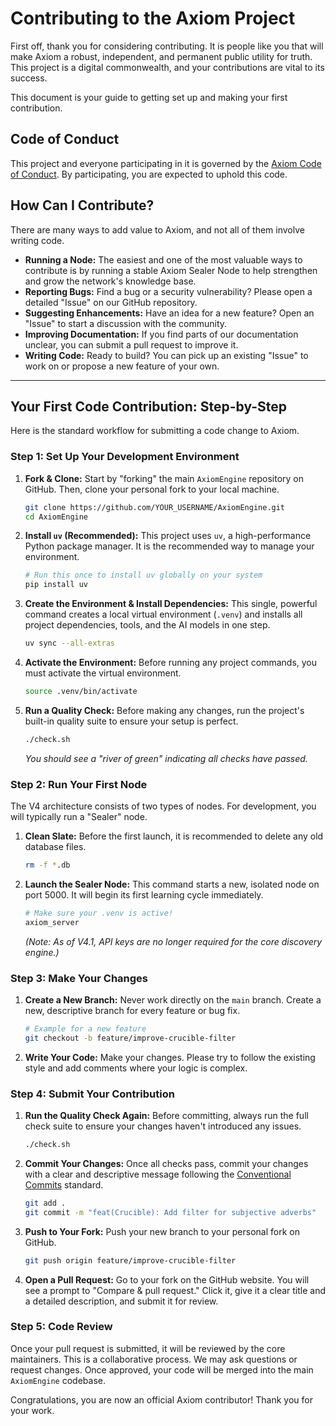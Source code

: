 # Contributing to the Axiom Project

First off, thank you for considering contributing. It is people like you that will make Axiom a robust, independent, and permanent public utility for truth. This project is a digital commonwealth, and your contributions are vital to its success.

This document is your guide to getting set up and making your first contribution.

## Code of Conduct

This project and everyone participating in it is governed by the [Axiom Code of Conduct](CODE_OF_CONDUCT.md). By participating, you are expected to uphold this code.

## How Can I Contribute?

There are many ways to add value to Axiom, and not all of them involve writing code.

*   **Running a Node:** The easiest and one of the most valuable ways to contribute is by running a stable Axiom Sealer Node to help strengthen and grow the network's knowledge base.
*   **Reporting Bugs:** Find a bug or a security vulnerability? Please open a detailed "Issue" on our GitHub repository.
*   **Suggesting Enhancements:** Have an idea for a new feature? Open an "Issue" to start a discussion with the community.
*   **Improving Documentation:** If you find parts of our documentation unclear, you can submit a pull request to improve it.
*   **Writing Code:** Ready to build? You can pick up an existing "Issue" to work on or propose a new feature of your own.

---

## Your First Code Contribution: Step-by-Step

Here is the standard workflow for submitting a code change to Axiom.

### Step 1: Set Up Your Development Environment

1.  **Fork & Clone:** Start by "forking" the main `AxiomEngine` repository on GitHub. Then, clone your personal fork to your local machine.
    ```bash
    git clone https://github.com/YOUR_USERNAME/AxiomEngine.git
    cd AxiomEngine
    ```

2.  **Install `uv` (Recommended):** This project uses `uv`, a high-performance Python package manager. It is the recommended way to manage your environment.
    ```bash
    # Run this once to install uv globally on your system
    pip install uv
    ```

3.  **Create the Environment & Install Dependencies:** This single, powerful command creates a local virtual environment (`.venv`) and installs all project dependencies, tools, and the AI models in one step.
    ```bash
    uv sync --all-extras
    ```

4.  **Activate the Environment:** Before running any project commands, you must activate the virtual environment.
    ```bash
    source .venv/bin/activate
    ```

5.  **Run a Quality Check:** Before making any changes, run the project's built-in quality suite to ensure your setup is perfect.
    ```bash
    ./check.sh
    ```
    *You should see a "river of green" indicating all checks have passed.*

### Step 2: Run Your First Node

The V4 architecture consists of two types of nodes. For development, you will typically run a "Sealer" node.

1.  **Clean Slate:** Before the first launch, it is recommended to delete any old database files.
    ```bash
    rm -f *.db
    ```

2.  **Launch the Sealer Node:** This command starts a new, isolated node on port 5000. It will begin its first learning cycle immediately.
    ```bash
    # Make sure your .venv is active!
    axiom_server
    ```
    *(Note: As of V4.1, API keys are no longer required for the core discovery engine.)*

### Step 3: Make Your Changes

1.  **Create a New Branch:** Never work directly on the `main` branch. Create a new, descriptive branch for every feature or bug fix.
    ```bash
    # Example for a new feature
    git checkout -b feature/improve-crucible-filter
    ```

2.  **Write Your Code:** Make your changes. Please try to follow the existing style and add comments where your logic is complex.

### Step 4: Submit Your Contribution

1.  **Run the Quality Check Again:** Before committing, always run the full check suite to ensure your changes haven't introduced any issues.
    ```bash
    ./check.sh
    ```

2.  **Commit Your Changes:** Once all checks pass, commit your changes with a clear and descriptive message following the [Conventional Commits](https://www.conventionalcommits.org/) standard.
    ```bash
    git add .
    git commit -m "feat(Crucible): Add filter for subjective adverbs"
    ```

3.  **Push to Your Fork:** Push your new branch to your personal fork on GitHub.
    ```bash
    git push origin feature/improve-crucible-filter
    ```

4.  **Open a Pull Request:** Go to your fork on the GitHub website. You will see a prompt to "Compare & pull request." Click it, give it a clear title and a detailed description, and submit it for review.

### Step 5: Code Review

Once your pull request is submitted, it will be reviewed by the core maintainers. This is a collaborative process. We may ask questions or request changes. Once approved, your code will be merged into the main `AxiomEngine` codebase.

Congratulations, you are now an official Axiom contributor! Thank you for your work.
